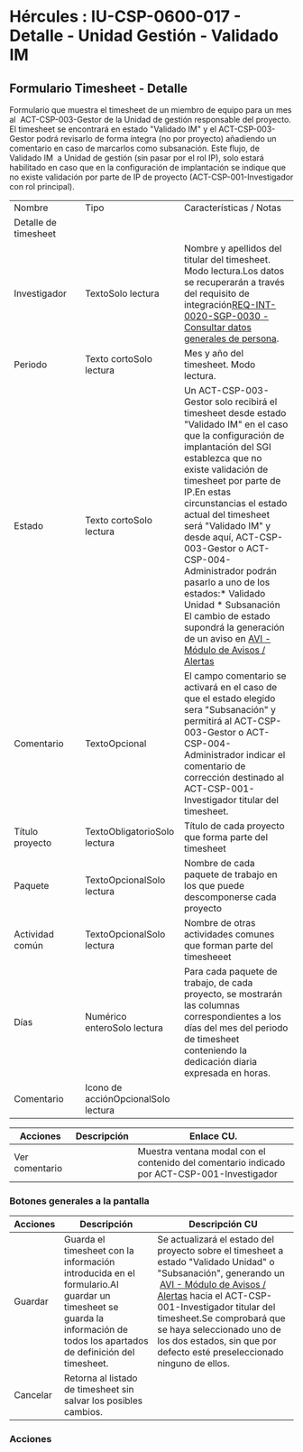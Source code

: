 # Hércules : IU\-CSP\-0600\-017 \- Detalle \- Unidad Gestión \- Validado IM



## Formulario Timesheet \- Detalle

Formulario que muestra el timesheet de un miembro de equipo para un mes al  ACT\-CSP\-003\-Gestor de la Unidad de gestión responsable del proyecto. El timesheet se encontrará en estado "Validado IM" y el ACT\-CSP\-003\-Gestor podrá revisarlo de forma íntegra (no por proyecto) añadiendo un comentario en caso de marcarlos como subsanación. Este flujo, de Validado IM  a Unidad de gestión (sin pasar por el rol IP), solo estará habilitado en caso que en la configuración de implantación se indique que no existe validación por parte de IP de proyecto (ACT\-CSP\-001\-Investigador con rol principal).



|  | | | |
| --- | --- | --- | --- |
| Nombre | | Tipo | Características / Notas |
| Detalle de timesheet | | | |
| Investigador | | TextoSolo lectura | Nombre y apellidos del titular del timesheet. Modo lectura.Los datos se recuperarán a través del requisito de integración[REQ\-INT\-0020\-SGP\-0030 \- Consultar datos generales de persona](/hercules/sgi-sistema-de-gestion-de-investigacion/requisitos-y-analisis-funcional/analisis-funcional-sgi-hercules/gen-aspectos-generales/int-requisitos-de-integracion/req-int-0020-sgp-integracion-con-sistema-de-gestion-de-personas/req-int-0020-sgp-0030-consultar-datos-generales-de-persona.md "/hercules/sgi-sistema-de-gestion-de-investigacion/requisitos-y-analisis-funcional/analisis-funcional-sgi-hercules/gen-aspectos-generales/int-requisitos-de-integracion/req-int-0020-sgp-integracion-con-sistema-de-gestion-de-personas/req-int-0020-sgp-0030-consultar-datos-generales-de-persona.md"). |
| Periodo | | Texto cortoSolo lectura | Mes y año del timesheet. Modo lectura. |
| Estado | | Texto cortoSolo lectura | Un ACT\-CSP\-003\-Gestor solo recibirá el timesheet desde estado "Validado IM" en el caso que la configuración de implantación del SGI establezca que no existe validación de timesheet por parte de IP.En estas circunstancias el estado actual del timesheet será "Validado IM" y desde aquí, ACT\-CSP\-003\-Gestor o ACT\-CSP\-004\-Administrador podrán pasarlo a uno de los estados:* Validado Unidad * Subsanación  El cambio de estado supondrá la generación de un aviso en [AVI \- Módulo de Avisos / Alertas](/hercules/sgi-sistema-de-gestion-de-investigacion/requisitos-y-analisis-funcional/analisis-funcional-sgi-hercules/gen-aspectos-generales/com-modulo-de-comunicados/index.md "/hercules/sgi-sistema-de-gestion-de-investigacion/requisitos-y-analisis-funcional/analisis-funcional-sgi-hercules/gen-aspectos-generales/com-modulo-de-comunicados/index.md") |
| Comentario | | TextoOpcional | El campo comentario se activará en el caso de que el estado elegido sera "Subsanación" y permitirá al ACT\-CSP\-003\-Gestor o ACT\-CSP\-004\-Administrador indicar el comentario de corrección destinado al ACT\-CSP\-001\-Investigador titular del timesheet. |
| Título proyecto | | TextoObligatorioSolo lectura | Título de cada proyecto que forma parte del timesheet |
| Paquete | | TextoOpcionalSolo lectura | Nombre de cada paquete de trabajo en los que puede descomponerse cada proyecto |
| Actividad común | | TextoOpcionalSolo lectura | Nombre de otras actividades comunes que forman parte del timesheeet |
| Días | | Numérico enteroSolo lectura | Para cada paquete de trabajo, de cada proyecto, se mostrarán las columnas correspondientes a los días del mes del periodo de timesheet conteniendo la dedicación diaria expresada en horas. |
| Comentario | | Icono de acciónOpcionalSolo lectura |  |



| Acciones | Descripción | Enlace CU. |
| --- | --- | --- |
| Ver comentario |  | Muestra ventana modal con el contenido del comentario indicado por ACT\-CSP\-001\-Investigador |

### Botones generales a la pantalla



| Acciones | Descripción | Descripción CU |
| --- | --- | --- |
| Guardar | Guarda el timesheet con la información introducida en el formulario.Al guardar un timesheet se guarda la información de todos los apartados de definición del timesheet. | Se actualizará el estado del proyecto sobre el timesheet a estado "Validado Unidad" o "Subsanación", generando un  [AVI \- Módulo de Avisos / Alertas](/hercules/sgi-sistema-de-gestion-de-investigacion/requisitos-y-analisis-funcional/analisis-funcional-sgi-hercules/gen-aspectos-generales/com-modulo-de-comunicados/index.md "/hercules/sgi-sistema-de-gestion-de-investigacion/requisitos-y-analisis-funcional/analisis-funcional-sgi-hercules/gen-aspectos-generales/com-modulo-de-comunicados/index.md") hacia el ACT\-CSP\-001\-Investigador titular del timesheet.Se comprobará que se haya seleccionado uno de los dos estados, sin que por defecto esté preseleccionado ninguno de ellos. |
| Cancelar | Retorna al listado de timesheet sin salvar los posibles cambios. |  |

### Acciones

  
  





